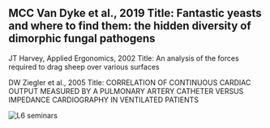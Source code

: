 ## MCC Van Dyke et al., 2019  Title: Fantastic yeasts and where to find them: the hidden diversity of dimorphic fungal pathogens

JT Harvey, Applied Ergonomics, 2002  Title: An analysis of the forces required to drag sheep over various surfaces

DW Ziegler et al., 2005   Title: CORRELATION OF CONTINUOUS CARDIAC OUTPUT MEASURED BY A PULMONARY ARTERY CATHETER VERSUS IMPEDANCE CARDIOGRAPHY IN VENTILATED PATIENTS


![L6 seminars](https://user-images.githubusercontent.com/113594011/196729431-f5f4b778-d146-4188-95e3-765191a21aba.png)
